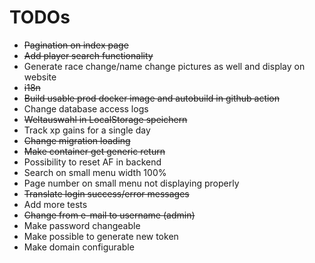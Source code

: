 # TODOs

- ~~Pagination on index page~~
- ~~Add player search functionality~~
- Generate race change/name change pictures as well and display on website
- ~~i18n~~
- ~~Build usable prod docker image and autobuild in github action~~
- Change database access logs
- ~~Weltauswahl in LocalStorage speichern~~
- Track xp gains for a single day
- ~~Change migration loading~~
- ~~Make container get generic return~~
- Possibility to reset AF in backend
- Search on small menu width 100%
- Page number on small menu not displaying properly
- ~~Translate login success/error messages~~
- Add more tests
- ~~Change from e-mail to username (admin)~~
- Make password changeable
- Make possible to generate new token
- Make domain configurable
